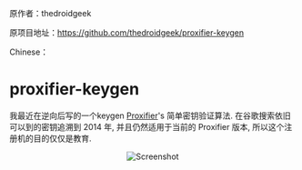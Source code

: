 原作者：thedroidgeek

原项目地址：https://github.com/thedroidgeek/proxifier-keygen

Chinese：
# proxifier-keygen
我最近在逆向后写的一个keygen [Proxifier](https://www.proxifier.com)'s 简单密钥验证算法.
在谷歌搜索依旧可以到的密钥追溯到 2014 年, 并且仍然适用于当前的 Proxifier 版本, 所以这个注册机的目的仅仅是教育.

<p align="center">
  <img src="https://raw.githubusercontent.com/linkea131/proxifier-keygen/master/img/yay.png" alt="Screenshot"/>
</p>
